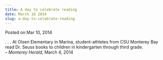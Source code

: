 ```yaml
---
title: A day to celebrate reading
date: March 10 2014
slug: a-day-to-celebrate-reading
---
```


 



<span class="date">Posted on Mar 10, 2014    </span>
<p>. . . At Olsen Elementary in Marina, student-athletes from CSU
Monterey Bay read Dr. Seuss books to children in kindergarten
through third grade.<br>
&#x2013; <em>Monterey Herald</em>, March 4, 2014</br></p>





 

